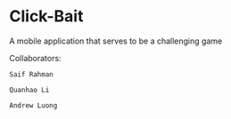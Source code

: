 # Click-Bait
A mobile application that serves to be a challenging game


Collaborators:

	Saif Rahman

	Quanhao Li

	Andrew Luong


